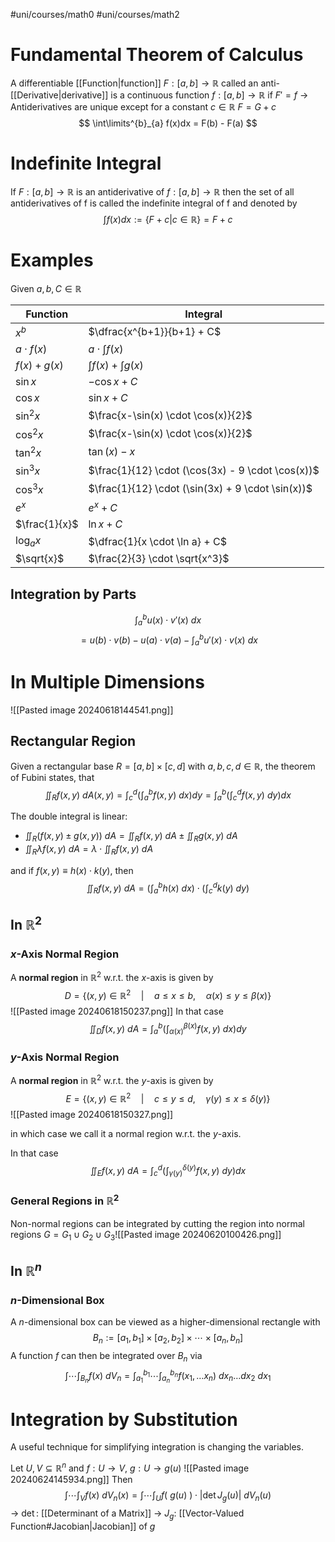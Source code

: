 #uni/courses/math0 #uni/courses/math2 

# Fundamental Theorem of Calculus

A differentiable [[Function|function]] $F: [a, b] \to \mathbb{R}$ called an anti-[[Derivative|derivative]] is a continuous function $f: [a, b] \to \mathbb{R}$ if $F'=f$
-> Antiderivatives are unique except for a constant $c \in \mathbb{R}$ $F = G + c$
$$
\int\limits^{b}_{a} f(x)dx = F(b) - F(a)
$$

# Indefinite Integral

If $F: [a, b] \to \mathbb{R}$ is an antiderivative of $f: [a, b] \to \mathbb{R}$ then the set of all antiderivatives of f is called the indefinite integral of f and denoted by
$$
\int f(x)dx := \{F+c | c \in \mathbb{R}\} = F + c
$$

# Examples

Given $a,b,C \in \mathbb{R}$

| Function       | Integral                                          |
| -------------- | ------------------------------------------------- |
| $x^{b}$        | $\dfrac{x^{b+1}}{b+1} + C$                        |
| $a \cdot f(x)$ | $a \cdot \int f(x)$                               |
| $f(x) + g(x)$  | $\int f(x) + \int g(x)$                           |
| $\sin x$       | $-\cos x + C$                                     |
| $\cos x$       | $\sin x + C$                                      |
| $\sin^{2} x$   | $\frac{x-\sin(x) \cdot \cos(x)}{2}$               |
| $\cos^{2} x$   | $\frac{x-\sin(x) \cdot \cos(x)}{2}$               |
| $\tan^{2} x$   | $\tan(x) - x$                                     |
| $\sin^{3} x$   | $\frac{1}{12} \cdot (\cos(3x) - 9 \cdot \cos(x))$ |
| $\cos^{3} x$   | $\frac{1}{12} \cdot (\sin(3x) + 9 \cdot \sin(x))$ |
| $e^{x}$        | $e^{x} + C$                                       |
| $\frac{1}{x}$  | $\ln{x} + C$                                      |
| $\log_{a}x$    | $\dfrac{1}{x \cdot \ln a} + C$                    |
| $\sqrt{x}$     | $\frac{2}{3} \cdot \sqrt{x^3}$                    |

## Integration by Parts

$$
\int^{b}_{a} u(x) \cdot v'(x) \ dx
$$
$$
= u(b) \cdot v(b) - u(a) \cdot v(a) - \int_{a}^{b} u'(x) \cdot v(x) \ dx
$$

# In Multiple Dimensions

![[Pasted image 20240618144541.png]]

## Rectangular Region

Given a rectangular base $R = [a,b] \times [c,d]$ with $a,b,c,d \in \mathbb{R}$, the theorem of Fubini states, that
$$
\iint_{R} f(x,y) \ dA(x,y) = \int^{d}_{c} \left( \int_{a}^{b} f(x,y) \ dx \right) dy = \int^{b}_{a} \left( \int_{c}^{d} f(x,y) \ dy \right) dx
$$

The double integral is linear:
- $\iint_{R} \big( f(x,y) \pm g(x,y) \big) \ dA = \iint_{R} f(x,y) \ dA \pm \iint_{R} g(x,y) \ dA$ 
- $\iint_{R} \lambda f(x,y) \ dA = \lambda \cdot \iint_{R} f(x,y) \ dA$

and if $f(x,y) \equiv h(x) \cdot k(y)$, then
$$
\iint_{R} f(x,y) \ dA = \left( \int_{a}^{b} h(x) \ dx \right) \cdot \left( \int_{c}^{d} k(y) \ dy \right)
$$

## In $\mathbb{R}^{2}$

### $x$-Axis Normal Region

A **normal region** in $\mathbb{R}^{2}$ w.r.t. the $x$-axis is given by
$$
D = \left\{ (x,y) \in \mathbb{R}^{2} \quad | \quad a \le x \le b, \quad \alpha(x) \le y \le \beta(x) \right\}
$$
![[Pasted image 20240618150237.png]]
In that case
$$
\iint_{D} f(x,y) \ dA = \int_{a}^{b} \left( \int_{\alpha(x)}^{\beta(x)} f(x,y) \ dx \right) dy
$$

### $y$-Axis Normal Region

A **normal region** in $\mathbb{R}^{2}$ w.r.t. the $y$-axis is given by
$$
E = \left\{ (x,y) \in \mathbb{R}^{2} \quad | \quad c \le y \le d, \quad \gamma(y) \le x \le \delta(y) \right\}
$$
![[Pasted image 20240618150327.png]]

in which case we call it a normal region w.r.t. the $y$-axis.

In that case
$$
\iint_{E} f(x,y) \ dA = \int_{c}^{d} \left( \int_{\gamma(y)}^{\delta(y)} f(x,y) \ dy \right) dx
$$

### General Regions in $\mathbb{R}^{2}$

Non-normal regions can be integrated by cutting the region into normal regions $G = G_{1} \cup G_{2} \cup G_{3}$![[Pasted image 20240620100426.png]]

## In $\mathbb{R}^{n}$

### $n$-Dimensional Box

A $n$-dimensional box can be viewed as a higher-dimensional rectangle with
$$
B_{n} := [a_{1}, b_{1}] \times [a_{2}, b_{2}] \times \cdots \times [a_{n}, b_{n}]
$$
A function $f$ can then be integrated over $B_{n}$ via
$$
\int \cdots \int_{B_{n}} f(x) \ dV_{n} = \int^{b_{1}}_{a_{1}} \cdots \int^{b_{n}}_{a_{n}} f(x_{1}, \dots x_{n}) \ dx_{n} \dots dx_{2} \ dx_{1}
$$

# Integration by Substitution

A useful technique for simplifying integration is changing the variables.

Let $U, V \subseteq \mathbb{R}^{n}$ and $f : U \to V$, $g : U \to g(u)$ 
![[Pasted image 20240624145934.png]]
Then
$$
\int \cdots \int_{V} f(x) \ dV_{n}(x) = \int \cdots \int_{U} f( \ g(u) \ ) \cdot |\det J_{g}(u)| \ dV_{n}(u)
$$
-> $\det$: [[Determinant of a Matrix]]
-> $J_{g}$: [[Vector-Valued Function#Jacobian|Jacobian]] of $g$

